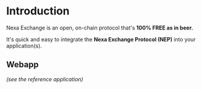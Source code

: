 # Introduction

Nexa Exchange is an open, on-chain protocol that's __100% FREE as in beer.__

It's quick and easy to integrate the __Nexa Exchange Protocol (NEP)__ into your application(s).

## Webapp

_(see the reference application)_
